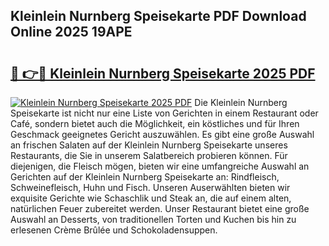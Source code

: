 ## Kleinlein Nurnberg Speisekarte PDF Download Online 2025 19APE

# <h2><a href="http://gc7qqr.nevu.top/?p=Kleinlein+Nurnberg+Speisekarte">🔗 👉🔴 Kleinlein Nurnberg Speisekarte 2025 PDF</a></h2>

[![Kleinlein Nurnberg Speisekarte 2025 PDF](https://i.imgur.com/dBaPXMq.png)](http://gc7qqr.nevu.top/?p=Kleinlein+Nurnberg+Speisekarte)
Die Kleinlein Nurnberg Speisekarte ist nicht nur eine Liste von Gerichten in einem Restaurant oder Café, sondern bietet auch die Möglichkeit, ein köstliches und für Ihren Geschmack geeignetes Gericht auszuwählen. Es gibt eine große Auswahl an frischen Salaten auf der Kleinlein Nurnberg Speisekarte unseres Restaurants, die Sie in unserem Salatbereich probieren können. Für diejenigen, die Fleisch mögen, bieten wir eine umfangreiche Auswahl an Gerichten auf der Kleinlein Nurnberg Speisekarte an: Rindfleisch, Schweinefleisch, Huhn und Fisch. Unseren Auserwählten bieten wir exquisite Gerichte wie Schaschlik und Steak an, die auf einem alten, natürlichen Feuer zubereitet werden. Unser Restaurant bietet eine große Auswahl an Desserts, von traditionellen Torten und Kuchen bis hin zu erlesenen Crème Brûlée und Schokoladensuppen.
